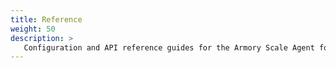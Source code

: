 ```yaml
---
title: Reference
weight: 50
description: >
   Configuration and API reference guides for the Armory Scale Agent for Kubernetes and Spinnaker.
---
```



